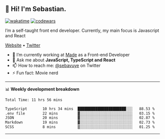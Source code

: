 ## 👋 Hi! I'm Sebastian.

[![wakatime](https://wakatime.com/badge/user/df0036c6-328a-4a39-be9b-e49417ed22a1.svg)](https://wakatime.com/@df0036c6-328a-4a39-be9b-e49417ed22a1)
[![codewars](https://www.codewars.com/users/sebavuye/badges/small)](https://www.codewars.com/users/sebavuye)

I’m a self-taught front end developer. Currently, my main focus is Javascript and React

[Website](https://sebastianvuye.be) • [Twitter](https://twitter.com/sebavuye)

- 🔭 I’m currently working at [Made](https://made.be/) as a Front-end Developer
- 💬 Ask me about **JavaScript, TypeScript and React**
- 📫 How to reach me: [@sebavuye](https://twitter.com/sebavuye) on Twitter
- ⚡ Fun fact: Movie nerd

-------

📊 **Weekly development breakdown**

<!--START_SECTION:waka-->

```txt
Total Time: 11 hrs 56 mins

TypeScript       10 hrs 34 mins  ██████████████████████░░░   88.53 %
.env file        22 mins         ▓░░░░░░░░░░░░░░░░░░░░░░░░   03.15 %
JSON             20 mins         ▓░░░░░░░░░░░░░░░░░░░░░░░░   02.87 %
Markdown         19 mins         ▓░░░░░░░░░░░░░░░░░░░░░░░░   02.73 %
SCSS             8 mins          ▒░░░░░░░░░░░░░░░░░░░░░░░░   01.25 %
```

<!--END_SECTION:waka-->
-------
